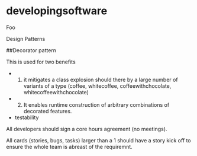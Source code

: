 developingsoftware
==================

Foo

Design Patterns

##Decorator pattern

This is used for two benefits

 - 1. it mitigates a class explosion should there by a large number of variants of a type (coffee, whitecoffee, coffeewithchocolate, whitecoffeewithchocolate)
 - 2. It enables runtime construction of arbitrary combinations of decorated features.
 - testability
 
All developers should sign a core hours agreement (no meetings).

All cards (stories, bugs, tasks) larger than a 1 should have a story kick off to ensure the whole team is abreast of the requiremnt.
 
 
